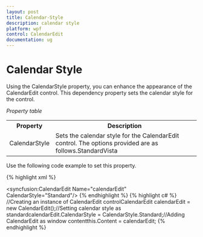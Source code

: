 ```yaml
---
layout: post
title: Calendar-Style
description: calendar style
platform: wpf
control: CalendarEdit
documentation: ug
---
```


# Calendar Style

Using the CalendarStyle property, you can enhance the appearance of the CalendarEdit control. This dependency property sets the calendar style for the control. 

_Property table_

<table>
<tr>
<th>
Property</th><th>
Description</th></tr>
<tr>
<td>
CalendarStyle</td><td>
Sets the calendar style for the CalendarEdit control. The options provided are as follows.StandardVista</td></tr>
</table>

Use the following code example to set this property.

{% highlight xml %}
<!-- Adding calendar with calendar style as standard -->
<syncfusion:CalendarEdit Name="calendarEdit" CalendarStyle="Standard"/>
{% endhighlight %}
{% highlight c# %}
//Creating an instance of CalendarEdit controlCalendarEdit calendarEdit = new CalendarEdit();//Setting calendar style as standardcalendarEdit.CalendarStyle = CalendarStyle.Standard;//Adding CalendarEdit as window contentthis.Content = calendarEdit;
{% endhighlight  %}


